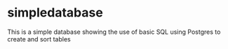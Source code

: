 # simpledatabase
This is a simple database showing the use of basic SQL using Postgres to create and sort tables
